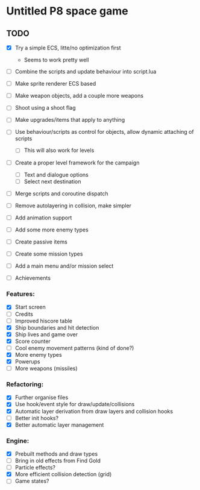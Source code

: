 # Untitled P8 space game

## TODO
- [x] Try a simple ECS, litte/no optimization first
  - Seems to work pretty well
- [ ] Combine the scripts and update behaviour into script.lua

- [ ] Make sprite renderer ECS based
- [ ] Make weapon objects, add a couple more weapons
- [ ] Shoot using a shoot flag
- [ ] Make upgrades/items that apply to anything
- [ ] Use behaviour/scripts as control for objects, allow dynamic attaching of scripts
  - [ ] This will also work for levels
- [ ] Create a proper level framework for the campaign
  - [ ] Text and dialogue options
  - [ ] Select next destination
- [ ] Merge scripts and coroutine dispatch
- [ ] Remove autolayering in collision, make simpler
- [ ] Add animation support
- [ ] Add some more enemy types
- [ ] Create passive items
- [ ] Create some mission types
- [ ] Add a main menu and/or mission select
- [ ] Achievements

### Features:
- [x] Start screen
- [ ] Credits
- [ ] Improved hiscore table
- [x] Ship boundaries and hit detection
- [x] Ship lives and game over
- [x] Score counter
- [ ] Cool enemy movement patterns (kind of done?)
- [x] More enemy types
- [x] Powerups
- [ ] More weapons (missiles)

### Refactoring:
- [x] Further organise files
- [x] Use hook/event style for draw/update/collisions
- [x] Automatic layer derivation from draw layers and collision hooks
- [ ] Better init hooks?
- [x] Better automatic layer management

### Engine:
- [x] Prebuilt methods and draw types
- [ ] Bring in old effects from Find Gold
- [ ] Particle effects?
- [x] More efficient collision detection (grid)
- [ ] Game states?